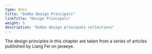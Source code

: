 ```yaml
---
type: docs
title: "Dubbo Design Principals"
linkTitle: "Design Principals"
weight: 5
description: "Dubbo design principals collections"
---
```


The design principles in this chapter are taken from a series of articles published by Liang Fei on javaeye.

